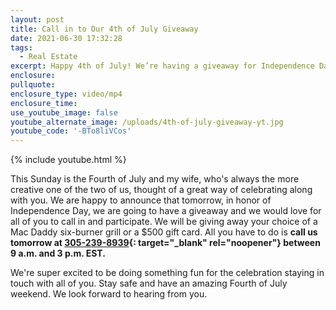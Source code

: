 ```yaml
---
layout: post
title: Call in to Our 4th of July Giveaway
date: 2021-06-30 17:32:28
tags:
  - Real Estate
excerpt: Happy 4th of July! We’re having a giveaway for Independence Day this year.
enclosure:
pullquote:
enclosure_type: video/mp4
enclosure_time:
use_youtube_image: false
youtube_alternate_image: /uploads/4th-of-july-giveaway-yt.jpg
youtube_code: '-BTo8liVCos'
---
```

{% include youtube.html %}

This Sunday is the Fourth of July and my wife, who's always the more creative one of the two of us, thought of a great way of celebrating along with you. We are happy to announce that tomorrow, in honor of Independence Day, we are going to have a giveaway and we would love for all of you to call in and participate. We will be giving away your choice of a Mac Daddy six-burner grill or a $500 gift card. All you have to do is **call us tomorrow at [305-239-8939](tel:305-239-8939){: target="_blank" rel="noopener"} between 9 a.m. and 3 p.m. EST.**

We're super excited to be doing something fun for the celebration staying in touch with all of you. Stay safe and have an amazing Fourth of July weekend. We look forward to hearing from you.
